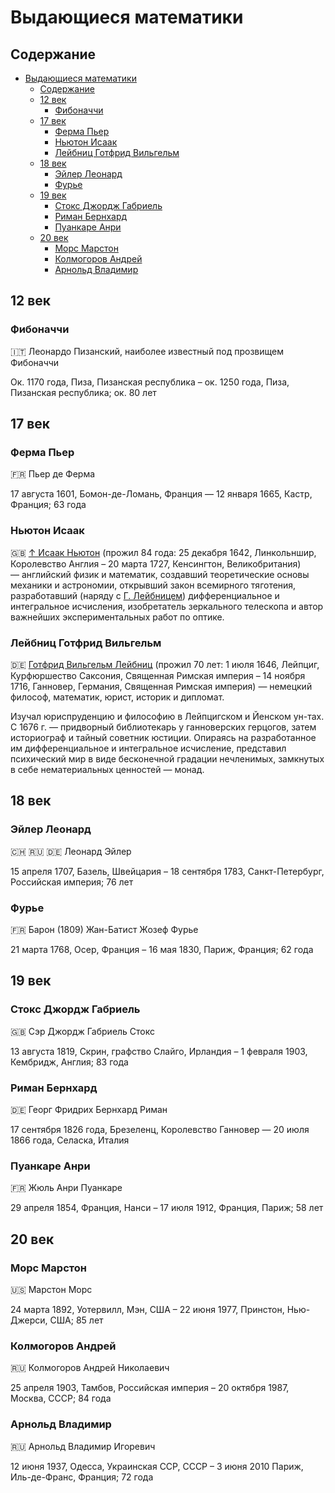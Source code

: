 # Выдающиеся математики

## Содержание

- [Выдающиеся математики](#выдающиеся-математики)
  - [Содержание](#содержание)
  - [12 век](#12-век)
    - [Фибоначчи](#фибоначчи)
  - [17 век](#17-век)
    - [Ферма Пьер](#ферма-пьер)
    - [Ньютон Исаак](#ньютон-исаак)
    - [Лейбниц Готфрид Вильгельм](#лейбниц-готфрид-вильгельм)
  - [18 век](#18-век)
    - [Эйлер Леонард](#эйлер-леонард)
    - [Фурье](#фурье)
  - [19 век](#19-век)
    - [Стокс Джордж Габриель](#стокс-джордж-габриель)
    - [Риман Бернхард](#риман-бернхард)
    - [Пуанкаре Анри](#пуанкаре-анри)
  - [20 век](#20-век)
    - [Морс Марстон](#морс-марстон)
    - [Колмогоров Андрей](#колмогоров-андрей)
    - [Арнольд Владимир](#арнольд-владимир)

## 12 век

### Фибоначчи

🇮🇹 Леонардо Пизанский, наиболее известный под прозвищем Фибоначчи

Ок. 1170 года, Пиза, Пизанская республика – ок. 1250 года, Пиза, Пизанская республика; ок. 80 лет

## 17 век

### Ферма Пьер

🇫🇷 Пьер де Ферма

17 августа 1601, Бомон-де-Ломань, Франция — 12 января 1665, Кастр, Франция; 63 года

### Ньютон Исаак

🇬🇧 [↑ Исаак Ньютон](https://bse.slovaronline.com/24033-NYUTON) (прожил 84 года: 25 декабря 1642, Линкольншир, Королевство Англия – 20 марта 1727, Кенсингтон, Великобритания) — английский физик и математик, создавший теоретические основы механики и астрономии, открывший закон всемирного тяготения, разработавший (наряду с [Г. Лейбницем](#лейбниц)) дифференциальное и интегральное исчисления, изобретатель зеркального телескопа и автор важнейших экспериментальных работ по оптике.

### Лейбниц Готфрид Вильгельм

🇩🇪 [Готфрид Вильгельм Лейбниц](https://istoriya-psihologii-v-litsah.slovaronline.com/326-лейбниц) (прожил 70 лет: 1 июля 1646, Лейпциг, Курфюршество Саксония, Священная Римская империя – 14 ноября 1716, Ганновер, Германия, Священная Римская империя) — немецкий философ, математик, юрист, историк и дипломат.

Изучал юриспруденцию и философию в Лейпцигском и Йенском ун-тах. С 1676 г. — придворный библиотекарь у ганноверских герцогов, затем историограф и тайный советник юстиции. Опираясь на разработанное им дифференциальное и интегральное исчисление, представил психический мир в виде бесконечной градации нечленимых, замкнутых в себе нематериальных ценностей — монад.

## 18 век

### Эйлер Леонард

🇨🇭 🇷🇺 🇩🇪 Леонард Эйлер

15 апреля 1707, Базель, Швейцария – 18 сентября 1783, Санкт-Петербург, Российская империя; 76 лет

### Фурье

🇫🇷 Барон (1809) Жан-Батист Жозеф Фурье

21 марта 1768, Осер, Франция – 16 мая 1830, Париж, Франция; 62 года

## 19 век

### Стокс Джордж Габриель

🇬🇧 Сэр Джордж Габриель Стокс

13 августа 1819, Скрин, графство Слайго, Ирландия – 1 февраля 1903, Кембридж, Англия; 83 года

### Риман Бернхард

🇩🇪 Георг Фридрих Бернхард Риман

17 сентября 1826 года, Брезеленц, Королевство Ганновер — 20 июля 1866 года, Селаска, Италия

### Пуанкаре Анри

🇫🇷 Жюль Анри Пуанкаре

29 апреля 1854, Франция, Нанси – 17 июля 1912, Франция, Париж; 58 лет

## 20 век

### Морс Марстон

🇺🇸 Марстон Морс

24 марта 1892, Уотервилл, Мэн, США – 22 июня 1977, Принстон, Нью-Джерси, США; 85 лет

### Колмогоров Андрей

🇷🇺 Колмогоров Андрей Николаевич

25 апреля 1903, Тамбов, Российская империя – 20 октября 1987, Москва, СССР; 84 года

### Арнольд Владимир

🇷🇺 Арнольд Владимир Игоревич

12 июня 1937, Одесса, Украинская ССР, СССР – 3 июня 2010 Париж, Иль-де-Франс, Франция; 72 года
